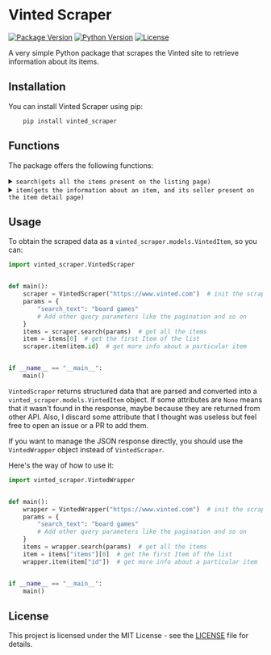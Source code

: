 # Vinted Scraper

[![Package Version](https://img.shields.io/pypi/v/vinted_scraper.svg)](https://pypi.org/project/vinted_scraper/)
[![Python Version](https://img.shields.io/pypi/pyversions/vinted_scraper.svg)](https://pypi.org/project/vinted_scraper/)
[![License](https://img.shields.io/pypi/l/vinted_scraper.svg)](https://github.com/Giglium/vinted_scraper/blob/main/LICENSE)

A very simple Python package that scrapes the Vinted site to retrieve information about its items.

## Installation

You can install Vinted Scraper using pip:

```shell
    pip install vinted_scraper
```

## Functions

The package offers the following functions:
<details>
 <summary><code>search</code><code>(gets all the items present on the listing page)</code></summary>

  **Parameters**

> | name   | type     | data type | description                                    |
> |--------|----------|-----------|------------------------------------------------|
> | params | optional | Dict      | Query parameters like the pagination and so on |
</details>

<details>
 <summary><code>item</code><code>(gets the information about an item, and its seller present on the item detail page)</code></summary>
 
  **Parameters**

> | name   | type     | data type | description                                   |
> |--------|----------|-----------|-----------------------------------------------|
> | id     | required | str       | The unique identifier of the item to retrieve |
> | params | optional | Dict      | I don't know is they exist                    |
</details>

## Usage

To obtain the scraped data as a `vinted_scraper.models.VintedItem`, so you can:

```python
import vinted_scraper.VintedScraper


def main():
    scraper = VintedScraper("https://www.vinted.com")  # init the scraper with the baseurl
    params = {
        "search_text": "board games"
        # Add other query parameters like the pagination and so on
    }
    items = scraper.search(params)  # get all the items
    item = items[0]  # get the first Item of the list
    scraper.item(item.id)  # get more info about a particular item


if __name__ == "__main__":
    main()
```

`VintedScraper` returns structured data that are parsed and converted into a `vinted_scraper.models.VintedItem` object.
If some attributes are `None` means that it wasn't found in the response, maybe because they are returned from other
API.
Also, I discard some attribute that I thought was useless but feel free to open an issue or a PR to add them.

If you want to manage the JSON response directly, you should use the `VintedWrapper` object instead of `VintedScraper`.

Here's the way of how to use it:

```python
import vinted_scraper.VintedWrapper


def main():
    wrapper = VintedWrapper("https://www.vinted.com")  # init the scraper with the baseurl
    params = {
        "search_text": "board games"
        # Add other query parameters like the pagination and so on
    }
    items = wrapper.search(params)  # get all the items
    item = items["items"][0]  # get the first Item of the list
    wrapper.item(item["id"])  # get more info about a particular item


if __name__ == "__main__":
    main()
```

## License

This project is licensed under the MIT License - see
the [LICENSE](https://github.com/Giglium/vinted_scraper/blob/main/LICENSE) file for details.